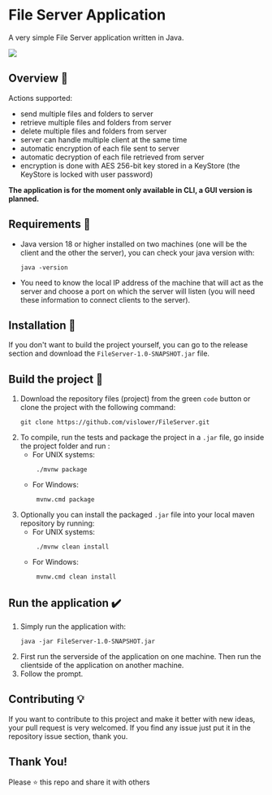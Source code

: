 # File Server Application

A very simple File Server application written in Java.

<a href="https://www.gnu.org/licenses/gpl-3.0" alt="License: GPLv3"><img src="https://img.shields.io/badge/License-GPL%20v3-blue.svg"></a>

## Overview :page_with_curl:
Actions supported:
* send multiple files and folders to server
* retrieve multiple files and folders from server
* delete multiple files and folders from server
* server can handle multiple client at the same time
* automatic encryption of each file sent to server
* automatic decryption of each file retrieved from server
* encryption is done with AES 256-bit key stored in a KeyStore (the KeyStore is locked with user password)

**The application is for the moment only available in CLI, a GUI version is planned.**

## Requirements :page_facing_up:
* Java version 18 or higher installed on two machines (one will be the client and the other the server), you can check your java version with:
    ```
    java -version
    ```
* You need to know the local IP address of the machine that will act as the server and choose a port on which the server will listen (you will need these information to connect clients to the server).

## Installation  🔌
If you don't want to build the project yourself, you can go to the release section and download the `FileServer-1.0-SNAPSHOT.jar` file.
## Build the project 🔧
1. Download the repository files (project) from the green `code` button or clone the project with the following command:
    ```
    git clone https://github.com/vislower/FileServer.git
    ```
2. To compile, run the tests and package the project in a `.jar` file, go inside the project folder and run :
    * For UNIX systems:
      ```
       ./mvnw package
      ```
    * For Windows:
      ```
       mvnw.cmd package
      ```
3. Optionally you can install the packaged `.jar` file into your local maven repository by running:
   * For UNIX systems:
     ```
      ./mvnw clean install
     ```
   * For Windows:
     ```
      mvnw.cmd clean install
     ```

## Run the application :heavy_check_mark:
1. Simply run the application with:
    ```
    java -jar FileServer-1.0-SNAPSHOT.jar
    ```
2. First run the serverside of the application on one machine. Then run the clientside of the application on another machine.
3. Follow the prompt.

## Contributing 💡
If you want to contribute to this project and make it better with new ideas, your pull request is very welcomed.
If you find any issue just put it in the repository issue section, thank you.

## Thank You!
Please ⭐️ this repo and share it with others
